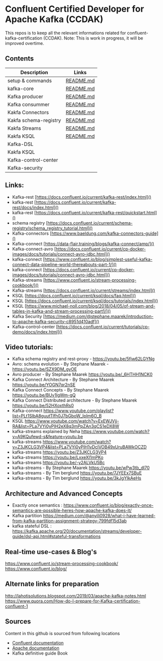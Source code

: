 # Confluent Certified Developer for Apache Kafka (CCDAK)

This repos is to keep all the relevant informations related for confluent-kafka-certification (CCDAK).
Note: This is work in progress, it will be improved overtime.

## Contents ##

| Description | Links |
| ---------------- | --------------------------------------- |
| setup & commands | [README.md](./SETUP-COMMANDS-README.md) |
| kafka-core | [README.md](./KAFKA-CORE-README.md) |
| Kafka producer | [README.md](kafka-producer/README.md) |
| Kafka consummer | [README.md](kafka-consumer/README.md) |
| Kakfa Connectors | [README.md](kafka-connectors/README.md) |
| Kakfa schema-registry | [README.md](kafka-schema-registry/README.md) |
| Kakfa Streams | [README.md](kafka-streams/README.md) |
| Kakfa KSQL | [README.md](kafka-ksql/README.md) |
| Kafka-DSL |  |
| Kakfa KSQL |  |
| Kafka-control-center |  |
| Kafka-security |  |

## Links: ##

* Kafka-rest [https://docs.confluent.io/current/kafka-rest/index.html]()
* kafka-rest [https://docs.confluent.io/current/kafka-rest/docs/index.html]()
* kafka-rest [https://docs.confluent.io/current/kafka-rest/quickstart.html]()
* schema registry [https://docs.confluent.io/current/schema-registry/schema_registry_tutorial.html]()
* Kafka-connectors [https://www.baeldung.com/kafka-connectors-guide]()
* Kafka-connect [https://data-flair.training/blogs/kafka-connect/amp/]()
* Kafka-connect-avro [https://docs.confluent.io/current/cp-docker-images/docs/tutorials/connect-avro-jdbc.html]()
* kafka-connect [https://www.confluent.io/blog/simplest-useful-kafka-connect-data-pipeline-world-thereabouts-part-1/]()
* kafka-connect [https://docs.confluent.io/current/cp-docker-images/docs/tutorials/connect-avro-jdbc.html]()
* Kafka-streams [https://www.confluent.io/stream-processing-cookbook/]()
* Kafka-streams [https://docs.confluent.io/current/streams/index.html]()
* KSQL [https://docs.confluent.io/current/ksql/docs/faq.html]()
* KSQL [https://docs.confluent.io/current/ksql/docs/tutorials/index.html]()
* KSQL [https://www.michael-noll.com/blog/2018/04/05/of-stream-and-tables-in-kafka-and-stream-processing-part1/]()
* Kafka Security [https://medium.com/@stephane.maarek/introduction-to-apache-kafka-security-c8951d410adf]()
* Kafka-control-center [https://docs.confluent.io/current/tutorials/cp-demo/docs/index.html]()

## Video tutorials: ##

* Kafka schema registry and rest-proxy - https://youtu.be/5fjw62LGYNg
* Avro: schema evolution - By Stephane Maarek - https://youtu.be/SZX9DM_gyOE
* Avro producer - By Stephane Maarek https://youtu.be/_6HTHH1NCK0
* Kafka Connect Architecture - By Stephane Maarek https://youtu.be/YOGN7qr2nSE
* Kafka Connect Concepts - By Stephane Maarek https://youtu.be/BUv1IgWm-gQ
* Kafka Connect Distributed architecture - By Stephane Maarek https://youtu.be/52HXoxthRs0
* Kafka-connect https://www.youtube.com/playlist?list=PLt1SIbA8guutTlfh0J7bGboW_Iplm6O_B
* KSQL https://www.youtube.com/watch?v=ExEWJVjj-RA&list=PLa7VYi0yPIH2eX8q3mPpZAn3qCS1eDX8W
* kafka-streams explained by Neha https://www.youtube.com/watch?v=A9KQufewd-s&feature=youtu.be
* kafka-streams https://www.youtube.com/watch?v=Z3JKCLG3VP4&list=PLa7VYi0yPIH1vDclVOB49xUruBAWkOCZD
* kafka-streams https://youtu.be/Z3JKCLG3VP4
* kafka-streams https://youtu.be/LxxeXI1mPKo
* kafka-streams https://youtu.be/-y2ALVkU5Bc
* kafka-streams - By Stephane Maarek https://youtu.be/wPw3tb_dl70
* kafka-streams - By Tim berglund https://youtu.be/7JYEEx7SBuE
* kafka-streams - By Tim berglund https://youtu.be/3kJgYIkAeHs

## Architecture and Advanced Concepts ##

* Exactly once semantics : https://www.confluent.io/blog/exactly-once-semantics-are-possible-heres-how-apache-kafka-does-it/
* Kafka partition https://medium.com/@anyili0928/what-i-have-learned-from-kafka-partition-assignment-strategy-799fdf15d3ab
* kafka stateful DSL : https://kafka.apache.org/20/documentation/streams/developer-guide/dsl-api.html#stateful-transformations

## Real-time use-cases & Blog's ##

https://www.confluent.io/stream-processing-cookbook/
https://www.confluent.io/blog/

## Alternate links for preparation ##

http://lahotisolutions.blogspot.com/2019/03/apache-kafka-notes.html
https://www.quora.com/How-do-I-prepare-for-Kafka-certification-confluent-1

## Sources ##
Content in this github is sourced from following locations

* [Confluent documentation](https://docs.confluent.io/current/)
* [Apache documentation](https://kafka.apache.org/documentation/)
* Kafka definitive guide Book